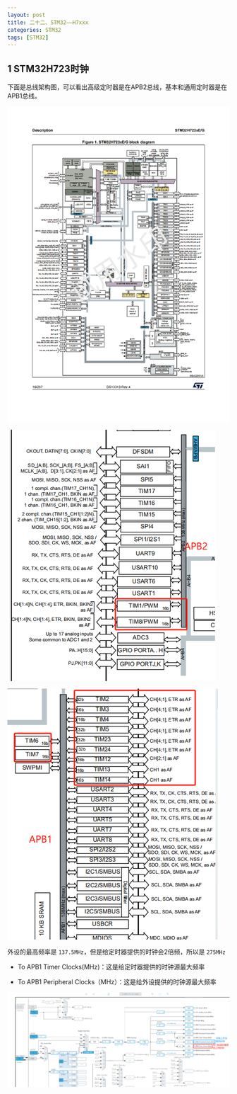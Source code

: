 ```yaml
---
layout: post
title: 二十二、STM32——H7xxx
categories: STM32
tags: [STM32]
---
```


## 1 STM32H723时钟

下面是总线架构图，可以看出高级定时器是在APB2总线，基本和通用定时器是在APB1总线。

![alt text](/assets/ST/22_H7xxx/image-3.png)

![alt text](/assets/ST/22_H7xxx/image-1.png)

![alt text](/assets/ST/22_H7xxx/image-2.png)

外设的最高频率是 `137.5MHz`，但是给定时器提供的时钟会2倍频，所以是 `275MHz`

- To APB1 Timer Clocks(MHz)：这是给定时器提供的时钟源最大频率

- To APB1 Peripheral Clocks（MHz）：这是给外设提供的时钟源最大频率

![alt text](/assets/ST/22_H7xxx/image.png)

